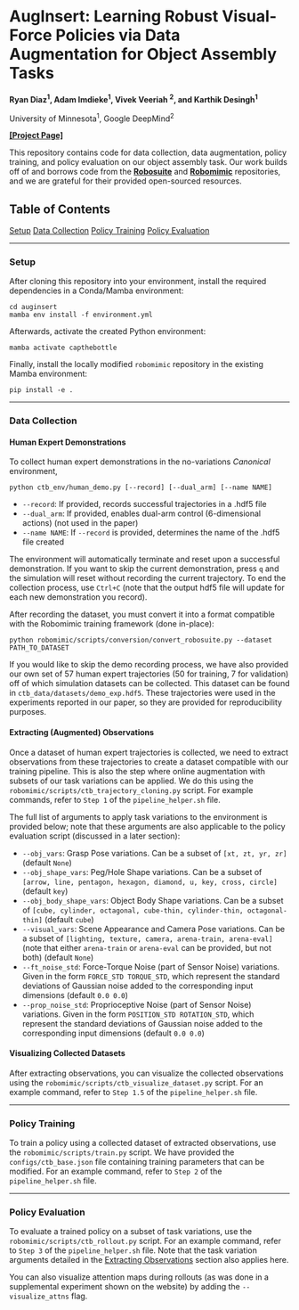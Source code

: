 # AugInsert: Learning Robust Visual-Force Policies via Data Augmentation for Object Assembly Tasks

**Ryan Diaz<sup>1</sup>, Adam Imdieke<sup>1</sup>, Vivek Veeriah <sup>2</sup>, and Karthik Desingh<sup>1</sup>**

University of Minnesota<sup>1</sup>, Google DeepMind<sup>2</sup>

[**[Project Page]**](https://rpm-lab-umn.github.io/auginsert/)

This repository contains code for data collection, data augmentation, policy training, and policy evaluation on our object assembly task. Our work builds off of and 
borrows code from the [**Robosuite**](https://github.com/ARISE-Initiative/robosuite) and [**Robomimic**](https://github.com/ARISE-Initiative/robomimic) repositories, and we are grateful for their provided open-sourced resources.

## Table of Contents
[Setup](#setup)
[Data Collection](#data-collection)
[Policy Training](#policy-training)
[Policy Evaluation](#policy-evaluation)

---

### Setup

After cloning this repository into your environment, install the required dependencies in a Conda/Mamba environment:

```
cd auginsert
mamba env install -f environment.yml
```

Afterwards, activate the created Python environment:

```
mamba activate capthebottle
```

Finally, install the locally modified `robomimic` repository in the existing Mamba environment:

```
pip install -e .
```

---

### Data Collection

#### Human Expert Demonstrations

To collect human expert demonstrations in the no-variations *Canonical* environment,

```
python ctb_env/human_demo.py [--record] [--dual_arm] [--name NAME]
```

- `--record`: If provided, records successful trajectories in a .hdf5 file
- `--dual_arm`: If provided, enables dual-arm control (6-dimensional actions) (not used in the paper)
- `--name NAME`: If `--record` is provided, determines the name of the .hdf5 file created

The environment will automatically terminate and reset upon a successful demonstration. If you want to skip the current demonstration, press `q` and the simulation will reset without recording the current trajectory. To end the collection process, use `Ctrl+C` (note that the output hdf5 file will update for each new demonstration you record).

After recording the dataset, you must convert it into a format compatible with the Robomimic training framework (done in-place):

```
python robomimic/scripts/conversion/convert_robosuite.py --dataset PATH_TO_DATASET
```

If you would like to skip the demo recording process, we have also provided our own set of 57 human expert trajectories (50 for training, 7 for validation) off of which simulation datasets can be collected. This dataset can be found in `ctb_data/datasets/demo_exp.hdf5`. These trajectories were used in the experiments reported in our paper, so they are provided for reproducibility purposes.

#### Extracting (Augmented) Observations

Once a dataset of human expert trajectories is collected, we need to extract observations from these trajectories to create a dataset compatible with our training pipeline. This is also the step where online augmentation with subsets of our task variations can be applied. We do this using the `robomimic/scripts/ctb_trajectory_cloning.py` script. For example commands, refer to `Step 1` of the `pipeline_helper.sh` file.

The full list of arguments to apply task variations to the environment is provided below; note that these arguments are also applicable to the policy evaluation script (discussed in a later section):

- `--obj_vars`: Grasp Pose variations. Can be a subset of `[xt, zt, yr, zr]` (default `None`)
- `--obj_shape_vars`: Peg/Hole Shape variations. Can be a subset of `[arrow, line, pentagon, hexagon, diamond, u, key, cross, circle]` (default `key`)
- `--obj_body_shape_vars`: Object Body Shape variations. Can be a subset of `[cube, cylinder, octagonal, cube-thin, cylinder-thin, octagonal-thin]` (default `cube`)
- `--visual_vars`: Scene Appearance and Camera Pose variations. Can be a subset of `[lighting, texture, camera, arena-train, arena-eval]` (note that either `arena-train` or `arena-eval` can be provided, but not both) (default `None`)
- `--ft_noise_std`: Force-Torque Noise (part of Sensor Noise) variations. Given in the form `FORCE_STD TORQUE_STD`, which represent the standard deviations of Gaussian noise added to the corresponding input dimensions (default `0.0 0.0`)
- `--prop_noise_std`: Proprioceptive Noise (part of Sensor Noise) variations. Given in the form `POSITION_STD ROTATION_STD`, which represent the standard deviations of Gaussian noise added to the corresponding input dimensions (default `0.0 0.0`)

#### Visualizing Collected Datasets

After extracting observations, you can visualize the collected observations using the `robomimic/scripts/ctb_visualize_dataset.py` script. For an example command, refer to `Step 1.5` of the `pipeline_helper.sh` file.

---

### Policy Training

To train a policy using a collected dataset of extracted observations, use the `robomimic/scripts/train.py` script. We have provided the `configs/ctb_base.json` file containing training parameters that can be modified. For an example command, refer to `Step 2` of the `pipeline_helper.sh` file.

---

### Policy Evaluation

To evaluate a trained policy on a subset of task variations, use the `robomimic/scripts/ctb_rollout.py` script. For an example command, refer to `Step 3` of the `pipeline_helper.sh` file. Note that the task variation arguments detailed in the [Extracting Observations](#extracting-augmented-observations) section also applies here. 

You can also visualize attention maps during rollouts (as was done in a supplemental experiment shown on the website) by adding the `--visualize_attns` flag.
